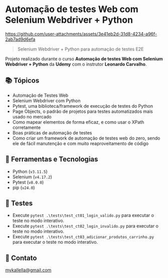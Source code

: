 # Automação de testes Web com Selenium Webdriver + Python

https://github.com/user-attachments/assets/3e41eb2d-31d8-4234-a96f-2ab7ad9d6efa
 
> Selenium Webdriver + Python para automação de testes E2E

 Projeto realizado durante o curso **Automação de testes Web com Selenium Webdriver + Python** da **Udemy** com o instrutor **Leonardo Carvalho**.
 
## 📚 Tópicos

- Automação de Testes Web
- Selenium Webdriver com Python
- Pytest, uma biblioteca/framework de execução de testes do Python
- Page Objects, o padrão de projetos para testes automatizados mais usado no mercado
- Como mapear elementos de forma eficaz, e como usar o XPath corretamente
- Boas práticas de automação de testes
- Como criar um framework de automação de testes web do zero, sendo ele de fácil manutenção e com muito reaproveitamento de código

## 🔧 Ferramentas e Tecnologias

- Python (`v3.11.5`)
- Selenium (`v4.17.2`)
- Pytest (`v8.0.0`)
- pip (`v24.0`)

## 🔧 Testes

- Execute `pytest .\tests\test_ct01_login_valido.py` para executar o teste no modo interativo.
- Execute `pytest .\tests\test_ct02_login_invalido.py` para executar o teste no modo interativo.
- Execute `pytest .\tests\test_ct03_adicionar_produtos_carrinho.py` para executar o teste no modo interativo.

## 🔗 Contato

mykallella@gmail.com
